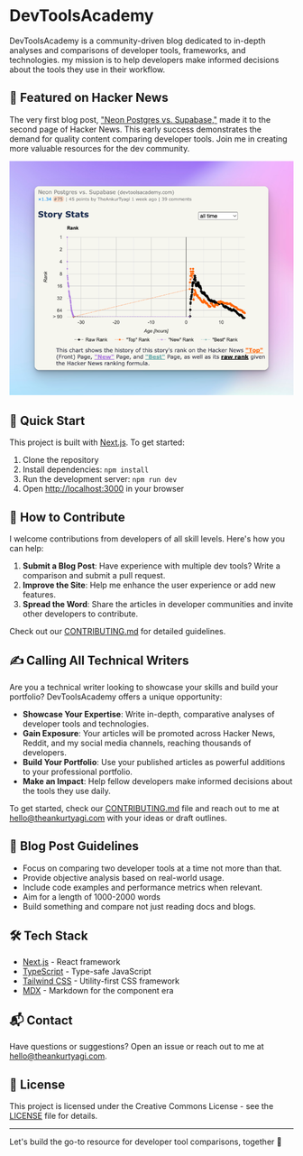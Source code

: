 # DevToolsAcademy

DevToolsAcademy is a community-driven blog dedicated to in-depth analyses and comparisons of developer tools, frameworks, and technologies. my mission is to help developers make informed decisions about the tools they use in their workflow.

## 🌟 Featured on Hacker News

The very first blog post, ["Neon Postgres vs. Supabase,"](https://www.devtoolsacademy.com/blog/neon-vs-supabase) made it to the second page of Hacker News. This early success demonstrates the demand for quality content comparing developer tools. Join me in creating more valuable resources for the dev community.

![Neon vs Supabase](public/images/img_4.png)

## 🚀 Quick Start

This project is built with [Next.js](https://nextjs.org/). To get started:

1. Clone the repository
2. Install dependencies: `npm install`
3. Run the development server: `npm run dev`
4. Open [http://localhost:3000](http://localhost:3000) in your browser

## 🤝 How to Contribute

I welcome contributions from developers of all skill levels. Here's how you can help:

1. **Submit a Blog Post**: Have experience with multiple dev tools? Write a comparison and submit a pull request.
2. **Improve the Site**: Help me enhance the user experience or add new features.
3. **Spread the Word**: Share the articles in developer communities and invite other developers to contribute.

Check out our [CONTRIBUTING.md](CONTRIBUTING.md) for detailed guidelines.

## ✍️ Calling All Technical Writers

Are you a technical writer looking to showcase your skills and build your portfolio? DevToolsAcademy offers a unique opportunity:

- **Showcase Your Expertise**: Write in-depth, comparative analyses of developer tools and technologies.
- **Gain Exposure**: Your articles will be promoted across Hacker News, Reddit, and my social media channels, reaching thousands of developers.
- **Build Your Portfolio**: Use your published articles as powerful additions to your professional portfolio.
- **Make an Impact**: Help fellow developers make informed decisions about the tools they use daily.

To get started, check our [CONTRIBUTING.md](CONTRIBUTING.md) file and reach out to me at <hello@theankurtyagi.com> with your ideas or draft outlines.


## 📝 Blog Post Guidelines

- Focus on comparing two developer tools at a time not more than that.
- Provide objective analysis based on real-world usage.
- Include code examples and performance metrics when relevant.
- Aim for a length of 1000-2000 words
- Build something and compare not just reading docs and blogs.

## 🛠 Tech Stack

- [Next.js](https://nextjs.org/) - React framework
- [TypeScript](https://www.typescriptlang.org/) - Type-safe JavaScript
- [Tailwind CSS](https://tailwindcss.com/) - Utility-first CSS framework
- [MDX](https://mdxjs.com/) - Markdown for the component era

## 📬 Contact

Have questions or suggestions? Open an issue or reach out to me at [hello@theankurtyagi.com](mailto:hello@theankurtyagi.com).

## 📄 License

This project is licensed under the Creative Commons License - see the [LICENSE](LICENSE) file for details.

---

Let's build the go-to resource for developer tool comparisons, together 🚀